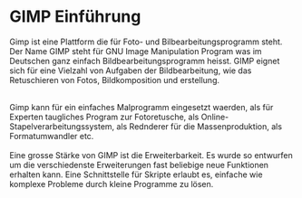 # GIMP Einführung

Gimp ist eine Plattform die für Foto- und Bilbearbeitungsprogramm steht. 
Der Name GIMP steht für GNU Image Manipulation Program was im Deutschen ganz einfach Bildbearbeitungsprogramm heisst. GIMP eignet sich für eine Vielzahl von Aufgaben der Bildbearbeitung, wie das Retuschieren von Fotos, Bildkomposition und erstellung.

<br>
Gimp kann für ein einfaches Malprogramm eingesetzt waerden, als für Experten taugliches Program zur Fotoretusche, als Online-Stapelverarbeitungssystem, als Rednderer für die Massenproduktion, als Formatumwandler etc.
<br>
<br>
Eine grosse Stärke von GIMP  ist die Erweiterbarkeit. Es wurde so entwurfen um die verschiedenste Erweiterungen fast beliebige neue Funktionen erhalten kann. 
Eine Schnittstelle für Skripte erlaubt es, einfache wie komplexe Probleme durch kleine Programme zu lösen.
<br>
